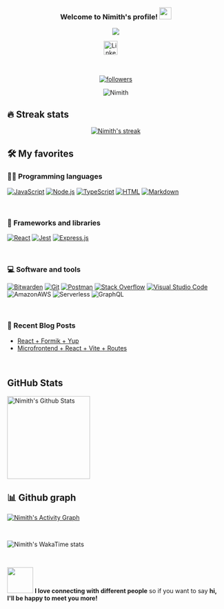 <h3 align="center">
  Welcome to Nimith's profile!
  <img src="https://media.giphy.com/media/hvRJCLFzcasrR4ia7z/giphy.gif" width="28">
</h3>

<p align="center">
  <a href="https://github.com/Nimith-M-Gowda"><img src="https://readme-typing-svg.herokuapp.com/?lines=React%20developer;%20and%20now%20working%20as;%20Node%20JS%20Developer;AWS%20certified%20Developer%20Associate;Azure%20Certified%20Fundamentals;5%2B%20years%20of%20coding%20experience;NO%20LIMITS&font=Fira%20Code&center=true&width=440&height=45&color=f75c7e&vCenter=true&size=22"></a>
</p>

<p align="center">
  <a href="https://www.linkedin.com/in/nimith-m-gowda-083052143/"><img width="32px" alt="Linkedin" title="Linkedin" src="https://i.imgur.com/OQUXwNp.png"/></a>
  &#8287;&#8287;&#8287;&#8287;&#8287;
</p>

<br/>

<p align="center">
  <a href="https://github.com/Nimith-M-Gowda?tab=followers">
    <img alt="followers" title="Follow me on Github" src="https://custom-icon-badges.herokuapp.com/github/followers/Nimith-M-Gowda?color=236ad3&labelColor=1155ba&style=for-the-badge&logo=person-add&label=Follow&logoColor=white"/></a>

<p align="center"> <img src="https://komarev.com/ghpvc/?username=Nimith-M-Gowda&label=Profile%20views&color=0e75b6&style=flat" alt="Nimith" /> </p>

</p>



## 🔥 Streak stats

<p align="center">
  <a href="https://github.com/Nimith-M-Gowda"><img title="🔥 Get streak stats for your profile at git.io/streak-stats" alt="Nimith's streak" src="https://github-readme-streak-stats.herokuapp.com/?user=Nimith-M-Gowda&theme=monokai-metallian&hide_border=true"/>
  </a>
</p>

## 🛠️ My favorites


### 👨‍💻 Programming languages

<p>
    <a href="https://github.com/search?q=user%3Nimith-M-Gowda+language%3Ajavascript"><img alt="JavaScript" src="https://img.shields.io/badge/JavaScript-F7DF1E.svg?logo=javascript&logoColor=black"></a>
    <a href="https://github.com/search?q=user%3Nimith-M-Gowda+language%3Ajavascript"><img alt="Node.js" src="https://img.shields.io/badge/Node.js-43853D.svg?logo=node.js&logoColor=white"></a>
    <a href="https://github.com/search?q=user%Nimith-M-Gowda+language%3AtypeScript"><img alt="TypeScript" src="https://img.shields.io/badge/TypeScript-007ACC.svg?logo=typescript&logoColor=white"></a>
    <a href="https://github.com/search?q=user%3ANimith-M-Gowda+language%3Ahtml"><img alt="HTML" src="https://img.shields.io/badge/HTML-E34F26.svg?logo=html5&logoColor=white"></a>
   <a href="https://github.com/search?q=user%3ANimith-M-Gowda+language%3Amarkdown"><img alt="Markdown" src="https://img.shields.io/badge/Markdown-000000.svg?logo=markdown&logoColor=white"></a>
</p>

&nbsp;

### 🧰 Frameworks and libraries


<p>
    <a href="#"><img alt="React" src="https://img.shields.io/badge/React-20232a.svg?logo=react&logoColor=%2361DAFB"></a>
    <a href="#"><img alt="Jest" src="https://img.shields.io/badge/Jest-C21325.svg?logo=jest&logoColor=white"></a>
    <a href="#"><img alt="Express.js" src="https://img.shields.io/badge/Express.js-404d59.svg?logo=express&logoColor=white"></a>
</p>

&nbsp;

### 💻 Software and tools

<p>
    <a href="#"><img alt="Bitwarden" src="https://img.shields.io/badge/-Bitwarden-175DDC?logo=bitwarden&logoColor=white"></a>
    <a href="#"><img alt="Git" src="https://img.shields.io/badge/Git-F05033.svg?logo=git&logoColor=white"></a>
    <a href="#"><img alt="Postman" src="https://img.shields.io/badge/Postman-FF6C37?logo=postman&logoColor=white"></a>
    <a href="#"><img alt="Stack Overflow" src="https://img.shields.io/badge/-Stack%20Overflow-FE7A16?logo=stack-overflow&logoColor=white"></a>
    <a href="#"><img alt="Visual Studio Code" src="https://img.shields.io/badge/Visual%20Studio%20Code-0078d7.svg?logo=visual-studio-code&logoColor=white"></a>
    <img alt="AmazonAWS" src="https://img.shields.io/badge/-Amazon-232F3E?style=flat-square&logo=AmazonAWS&logoColor=white" />
    <img alt="Serverless" src="https://img.shields.io/badge/-Serverless-FD5750?style=flat-square&logo=Serverless&logoColor=white" />
    <img alt="GraphQL" src="https://img.shields.io/badge/-GraphQL-E10098?style=flat-square&logo=graphql&logoColor=white" />
</p>



&nbsp;
### 📰 Recent Blog Posts

- [React + Formik + Yup](https://www.antstack.io/blog/reusable-form-components-using-react-formik-yup/)
- [Microfrontend + React + Vite + Routes](https://medium.com/@nimithbbz10/microfrontend-how-to-access-the-routes-of-remote-projects-in-the-host-project-react-vite-0124859eac47)

&nbsp;

<h2>GitHub Stats</h2>


<a href="https://github.com/Nimith-M-Gowda"><img alt="Nimith's Github Stats" src="https://denvercoder1-github-readme-stats.vercel.app/api/?username=Nimith-M-Gowda&show_icons=true&count_private=true&theme=react&hide_border=true&bg_color=1F222E&title_color=F85D7F&icon_color=F8D866" height="192px"/></a>


## 📊 Github graph

<a href="https://github.com/Nimith-M-Gowda/">
  <img alt="Nimith's Activity Graph" src="https://github-readme-activity-graph.vercel.app/graph?username=Nimith-M-Gowda&bg_color=1F222E&color=F8D866&line=F85D7F&point=FFFFFF&hide_border=true" />
</a>

&nbsp;
&nbsp;

![Nimith's WakaTime stats](https://github-readme-stats.vercel.app/api/wakatime?username=nimith-m-gowda&layout=compact&theme=radical)

<!--START_SECTION:waka-->
<!--END_SECTION:waka-->

&nbsp;
&nbsp;

<img src="https://media.giphy.com/media/LnQjpWaON8nhr21vNW/giphy.gif" width="60"> <b>I love connecting with different people</b> so if you want to say <b>hi, I'll be happy to meet you more!</b>
